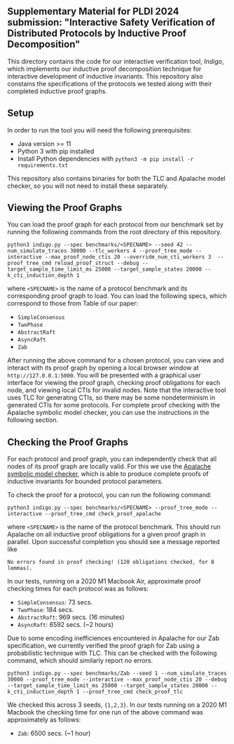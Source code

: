 ## Supplementary Material for PLDI 2024 submission: "Interactive Safety Verification of Distributed Protocols by Inductive Proof Decomposition"

This directory contains the code for our interactive verification tool, *Indigo*, which implements our inductive proof decomposition technique for interactive development of inductive invariants. This repository also constains the specifications of the protocols we tested along with their completed inductive proof graphs. 

## Setup

In order to run the tool you will need the following prerequisites:

- Java version >= 11
- Python 3 with pip installed
- Install Python dependencies with `python3 -m pip install -r requirements.txt`

This repository also contains binaries for both the TLC and Apalache model checker, so you will not need to install these separately. 

## Viewing the Proof Graphs

You can load the proof graph for each protocol from our benchmark set by running the following commands from the root directory of this repository.

```
python3 indigo.py --spec benchmarks/<SPECNAME> --seed 42 --num_simulate_traces 30000 --tlc_workers 4 --proof_tree_mode --interactive --max_proof_node_ctis 20 --override_num_cti_workers 3  --proof_tree_cmd reload_proof_struct --debug --target_sample_time_limit_ms 25000 --target_sample_states 20000 --k_cti_induction_depth 1
```
where `<SPECNAME>` is the name of a protocol benchmark and its corresponding proof graph to load. You can load the following specs, which correspond to those from Table of our paper:

- `SimpleConsensus`
- `TwoPhase`
- `AbstractRaft`
- `AsyncRaft`
- `Zab`

After running the above command for a chosen protocol, you can view and interact with its proof graph by opening a local browser window at `http://127.0.0.1:5000`. You will be presented with a graphical user interface for viewing the proof graph, checking proof obligations for each node, and viewing local CTIs for invalid nodes. Note that the interactive tool uses TLC for generating CTIs, so there may be some nondeterminism in generated CTIs for some protocols. For complete proof checking with the Apalache symbolic model checker, you can use the instructions in the following section.

## Checking the Proof Graphs

For each protocol and proof graph, you can independently check that all nodes of its proof graph are locally valid. For this we use the [Apalache symbolic model checker](https://github.com/informalsystems/apalache), which is able to produce complete proofs of inductive invariants for bounded protocol parameters.

To check the proof for a protocol, you can run the following command:
```
python3 indigo.py --spec benchmarks/<SPECNAME> --proof_tree_mode --interactive --proof_tree_cmd check_proof_apalache
```
where `<SPECNAME>` is the name of the protocol benchmark. This should run Apalache on all inductive proof obligations for a given proof graph in parallel. Upon successful completion you should see a message reported like

```
No errors found in proof checking! (120 obligations checked, for 8 lemmas).
```
In our tests, running on a 2020 M1 Macbook Air, approximate proof checking times for each protocol was as follows:

- `SimpleConsensus`: 73 secs.
- `TwoPhase`: 184 secs.
- `AbstractRaft`: 969 secs. (16 minutes)
- `AsyncRaft`: 6592 secs. (~2 hours)

Due to some encoding inefficiences encountered in Apalache for our Zab specification, we currently verified the proof graph for Zab using a probabilistic technique with TLC. This can be checked with the following command, which should similarly report no errors.

```
python3 indigo.py --spec benchmarks/Zab --seed 1 --num_simulate_traces 30000 --proof_tree_mode --interactive --max_proof_node_ctis 20 --debug --target_sample_time_limit_ms 25000 --target_sample_states 20000 --k_cti_induction_depth 1 --proof_tree_cmd check_proof_tlc
```
We checked this across 3 seeds, `{1,2,3}`. In our tests running on a 2020 M1 Macbook the checking time for one run of the above command was approximately as follows:

- `Zab`: 6500 secs. (~1 hour)
